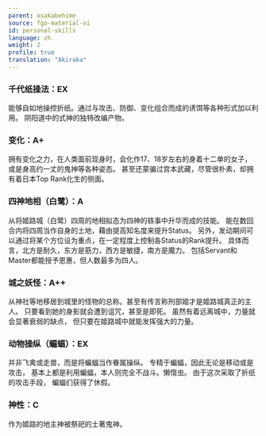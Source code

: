 ```yaml
---
parent: osakabehime
source: fgo-material-vi
id: personal-skills
language: zh
weight: 2
profile: true
translation: "Akiraka"
---
```


### 千代纸操法：EX

能够自如地操控折纸。通过与攻击、防御、变化组合而成的诱饵等各种形式加以利用。
阴阳道中的式神的独特改编产物。

### 变化：A+

拥有变化之力，在人类面前现身时，会化作17、18岁左右的身着十二单的女子，
或是身高约一丈的鬼神等各种姿态。
甚至还蒙骗过宫本武藏，尽管很朴素，却拥有着日本Top Rank化生的侧面。

### 四神地相（白鹭）：A

从将姬路城（白鹭）四周的地相拟态为四神的轶事中升华而成的技能。
能在数回合内将四周当作自身的土地，藉由提高知名度来提升Status。
另外，发动期间可以通过将某个方位设为重点，在一定程度上控制各Status的Rank提升。
具体而言，北方是耐久，东方是筋力，西方是敏捷，南方是魔力。
包括Servant和Master都能授予恩惠，但人数最多为四人。

### 城之妖怪：A++

从神社等地移居到城里的怪物的总称。甚至有传言称刑部姬才是姬路城真正的主人。
只要看到她的身影就会遭到诅咒，甚至是即死。
虽然有着远离城中，力量就会显著衰弱的缺点，
但只要在姬路城中就能发挥强大的力量。

### 动物操纵（蝙蝠）：EX

并非飞禽或走兽，而是将蝙蝠当作眷属操纵。
专精于蝙蝠，因此无论是移动或是攻击，
基本上都是利用蝙蝠，本人则完全不战斗。懒惰虫。
由于这次采取了折纸的攻击手段，
蝙蝠们获得了休假。

### 神性：C

作为姬路的地主神被祭祀的土著鬼神。
